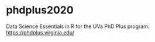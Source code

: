 # phdplus2020
Data Science Essentials in R for the UVa PhD Plus program: https://phdplus.virginia.edu/
